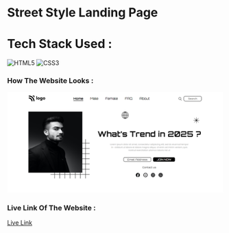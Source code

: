 # Street Style Landing Page


# Tech Stack Used :

![HTML5](https://img.shields.io/badge/html5-%23E34F26.svg?style=for-the-badge&logo=html5&logoColor=white)
![CSS3](https://img.shields.io/badge/css3-%231572B6.svg?style=for-the-badge&logo=css3&logoColor=white)


### How The Website Looks :
![Website Image](./assets/WebImage.PNG)


### Live Link Of The Website :
[Live Link](https://pavan-street-style-landing-page.netlify.app/)
